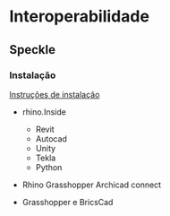 # Interoperabilidade

## Speckle

### Instalação

[Instruções de instalação](./speckle/speckle_install.md)



 - rhino.Inside
   - Revit
   - Autocad
   - Unity
   - Tekla
   - Python

 - Rhino Grasshopper Archicad connect
 - Grasshopper e BricsCad